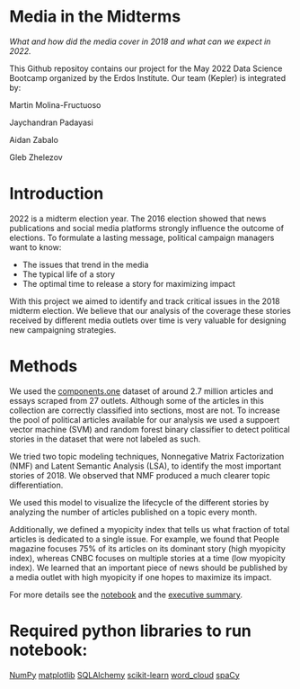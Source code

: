 # Media in the Midterms

*What and how did the media cover in 2018 and what can we expect in 2022.*

This Github repositoy contains our project for the May 2022 Data Science Bootcamp
organized by the Erdos Institute. Our team (Kepler) is integrated by:

Martin Molina-Fructuoso 

Jaychandran Padayasi

Aidan Zabalo

Gleb Zhelezov

# Introduction

2022 is a midterm election year. The 2016 election showed that news publications and social media platforms strongly influence the outcome of elections. To formulate a lasting message, political campaign managers want to know:
- The issues that trend in the media
- The typical life of a story
- The optimal time to release a story for maximizing impact

With this project we aimed to identify and track critical issues in the 2018 midterm election. We believe that our analysis of the coverage these stories received by different media outlets over time is very valuable for designing new campaigning strategies.

# Methods
We used the [components.one](https://components.one/datasets/all-the-news-2-news-articles-dataset/) dataset of around 2.7 million articles and essays scraped from 27 outlets. Although some of the articles in this collection are correctly classified into sections, most are not. To increase the pool of political articles available for our analysis we used a suppoert vector machine (SVM) and random forest binary classifier to detect political stories in the dataset that were not labeled as such.

We tried two topic modeling techniques, Nonnegative Matrix Factorization (NMF) and Latent Semantic Analysis (LSA), to identify the most important stories of 2018. We observed that NMF produced a much clearer topic differentiation.

We used this model to visualize the lifecycle of the different stories by analyzing the number of articles published on a topic every month. 

Additionally, we defined a myopicity index that tells us what fraction of total articles is dedicated to a single issue. For example, we found that People magazine focuses 75% of its articles on its dominant story (high myopicity index), whereas CNBC focuses on multiple stories at a time (low myopicity index). We learned that an important piece of news should be published by a media outlet with high myopicity if one hopes to maximize its impact. 

For more details see the [notebook](https://github.com/glebzhelezov/Erdos_project/blob/main/notebooks/2018_election.ipynb) and the [executive summary](https://github.com/glebzhelezov/Erdos_project/blob/main/writeups/executive_summary.md).

# Required python libraries to run notebook:
[NumPy](https://numpy.org/)
[matplotlib](https://matplotlib.org/)
[SQLAlchemy](https://www.sqlalchemy.org/)
[scikit-learn](https://scikit-learn.org/stable/index.html)
[word_cloud](https://github.com/amueller/word_cloud)
[spaCy](https://spacy.io/)
